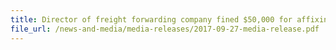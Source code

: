 ```yaml
---
title: Director of freight forwarding company fined $50,000 for affixing incorrect labels on goods and submitting false declarations to Singapore Customs
file_url: /news-and-media/media-releases/2017-09-27-media-release.pdf
---
```

